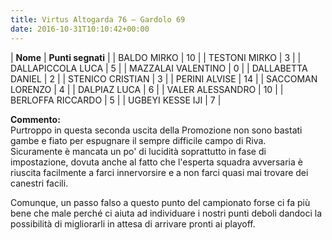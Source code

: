 ```yaml
---
title: Virtus Altogarda 76 – Gardolo 69
date: 2016-10-31T10:10:42+00:00
---
```


| **Nome** | **Punti segnati** |
| BALDO MIRKO | 10 |
| TESTONI MIRKO | 3 |
| DALLAPICCOLA LUCA | 5 |
| MAZZALAI VALENTINO | 0 |
| DALLABETTA DANIEL | 2 |
| STENICO CRISTIAN | 3 |
| PERINI ALVISE | 14 |
| SACCOMAN LORENZO | 4 |
| DALPIAZ LUCA | 6 |
| VALER ALESSANDRO | 10 |
| BERLOFFA RICCARDO | 5 |
| UGBEYI KESSE IJI | 7 |

**Commento:**  
Purtroppo in questa seconda uscita della Promozione non sono bastati gambe e fiato per espugnare il sempre difficile campo di Riva.  
Sicuramente è mancata un po' di lucidità soprattutto in fase di impostazione, dovuta anche al fatto che l'esperta squadra avversaria è riuscita facilmente a farci innervorsire e a non farci quasi mai trovare dei canestri facili.

Comunque, un passo falso a questo punto del campionato forse ci fa più bene che male perché ci aiuta ad individuare i nostri punti deboli dandoci la possibilità di migliorarli in attesa di arrivare pronti ai playoff.
